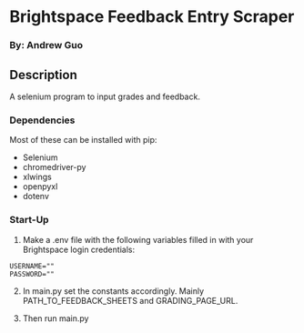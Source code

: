 # Brightspace Feedback Entry Scraper 

### By: Andrew Guo

## Description

A selenium program to input grades and feedback.

### Dependencies
Most of these can be installed with pip:
 - Selenium
 - chromedriver-py
 - xlwings
 - openpyxl
 - dotenv

### Start-Up
1. Make a .env file with the following variables filled in with your Brightspace login credentials:
```
USERNAME=""
PASSWORD=""
```
2. In main.py set the constants accordingly. Mainly PATH_TO_FEEDBACK_SHEETS and GRADING_PAGE_URL.

3. Then run main.py